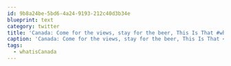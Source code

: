 ```yaml
---
id: 9b8a24be-5bd6-4a24-9193-212c40d3b34e
blueprint: text
category: twitter
title: 'Canada: Come for the views, stay for the beer, This Is That #whatisCanada'
caption: 'Canada: Come for the views, stay for the beer, This Is That <span class="hashtag hashtag_local">#<a href="http://tweettemp.darylchymko.ca/?tag=whatiscanada">whatisCanada</a>'
tags:
  - whatisCanada
---
```

